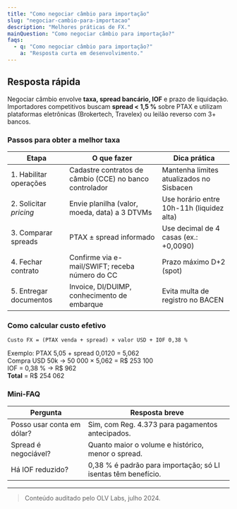 ```yaml
---
title: "Como negociar câmbio para importação"
slug: "negociar-cambio-para-importacao"
description: "Melhores práticas de FX."
mainQuestion: "Como negociar câmbio para importação?"
faqs:
  - q: "Como negociar câmbio para importação?"
    a: "Resposta curta em desenvolvimento."
---
```


## Resposta rápida

Negociar câmbio envolve **taxa, spread bancário, IOF** e prazo de liquidação. Importadores competitivos buscam **spread < 1,5 %** sobre PTAX e utilizam plataformas eletrônicas (Brokertech, Travelex) ou leilão reverso com 3+ bancos.

### Passos para obter a melhor taxa

| Etapa | O que fazer | Dica prática |
| --- | --- | --- |
| 1. Habilitar operações | Cadastre contratos de câmbio (CCE) no banco controlador | Mantenha limites atualizados no Sisbacen | 
| 2. Solicitar _pricing_ | Envie planilha (valor, moeda, data) a 3 DTVMs | Use horário entre 10h-11h (liquidez alta) |
| 3. Comparar spreads | PTAX ± spread informado | Use decimal de 4 casas (ex.: +0,0090) |
| 4. Fechar contrato | Confirme via e-mail/SWIFT; receba número do CC | Prazo máximo D+2 (spot) |
| 5. Entregar documentos | Invoice, DI/DUIMP, conhecimento de embarque | Evita multa de registro no BACEN |

### Como calcular custo efetivo

`Custo FX = (PTAX venda + spread) × valor USD + IOF 0,38 %`

Exemplo: PTAX 5,05 + spread 0,0120 = 5,062  
Compra USD 50k → 50 000 × 5,062 = R$ 253 100  
IOF = 0,38 % → R$ 962  
**Total** = R$ 254 062

### Mini-FAQ

| Pergunta | Resposta breve |
| --- | --- |
| Posso usar conta em dólar? | Sim, com Reg. 4.373 para pagamentos antecipados. |
| Spread é negociável? | Quanto maior o volume e histórico, menor o spread. |
| Há IOF reduzido? | 0,38 % é padrão para importação; só LI isentas têm benefício. |

---

> Conteúdo auditado pelo OLV Labs, julho 2024.
